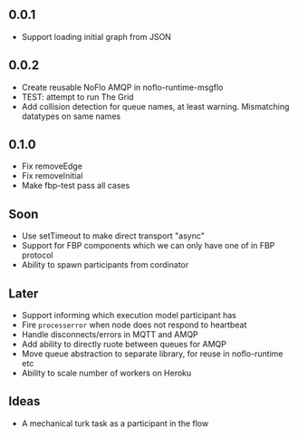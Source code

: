 
0.0.1
-------

* Support loading initial graph from JSON

0.0.2
------

* Create reusable NoFlo AMQP in noflo-runtime-msgflo
* TEST: attempt to run The Grid
* Add collision detection for queue names,
at least warning. Mismatching datatypes on same names

0.1.0
-------

* Fix removeEdge
* Fix removeInitial
* Make fbp-test pass all cases

Soon
-----

* Use setTimeout to make direct transport "async"
* Support for FBP components which we can only have one of in FBP protocol
* Ability to spawn participants from cordinator

Later
-----

* Support informing which execution model participant has
* Fire `processerror` when node does not respond to heartbeat
* Handle disconnects/errors in MQTT and AMQP
* Add ability to directly ruote between queues for AMQP
* Move queue abstraction to separate library, for reuse in noflo-runtime etc
* Ability to scale number of workers on Heroku

Ideas
-------

* A mechanical turk task as a participant in the flow

